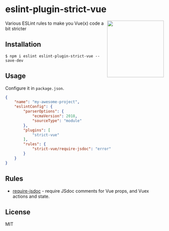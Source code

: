 # eslint-plugin-strict-vue

<img src="https://github.com/GlebkaF/eslint-plugin-vue/blob/master/face-04.png" width="180" align="right">

Various ESLint rules to make you Vue(x) code a bit stricter

## Installation

```
$ npm i eslint eslint-plugin-strict-vue --save-dev
```

## Usage

Configure it in `package.json`.

```json
{
	"name": "my-awesome-project",
	"eslintConfig": {
		"parserOptions": {
			"ecmaVersion": 2018,
			"sourceType": "module"
		},
		"plugins": [
			"strict-vue"
		],
		"rules": {
			"strict-vue/require-jsdoc": "error"
		}
	}
}
```


## Rules

* [require-jsdoc](docs/rules/require-jsdoc.md) - require JSdoc comments for Vue props, and Vuex actions and state.

## License
MIT



